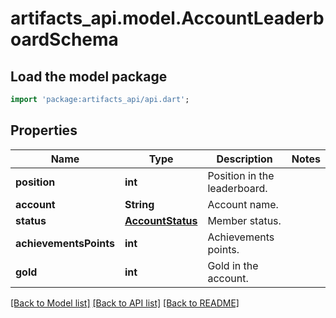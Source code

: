 # artifacts_api.model.AccountLeaderboardSchema

## Load the model package
```dart
import 'package:artifacts_api/api.dart';
```

## Properties
Name | Type | Description | Notes
------------ | ------------- | ------------- | -------------
**position** | **int** | Position in the leaderboard. | 
**account** | **String** | Account name. | 
**status** | [**AccountStatus**](AccountStatus.md) | Member status. | 
**achievementsPoints** | **int** | Achievements points. | 
**gold** | **int** | Gold in the account. | 

[[Back to Model list]](../README.md#documentation-for-models) [[Back to API list]](../README.md#documentation-for-api-endpoints) [[Back to README]](../README.md)


